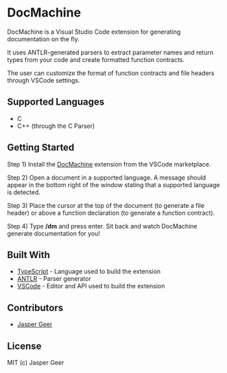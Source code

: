 
# DocMachine

DocMachine is a Visual Studio Code extension for generating documentation on the fly.

It uses ANTLR-generated parsers to extract parameter names and return types from your code and create formatted function contracts.

The user can customize the format of function contracts and file headers through VSCode settings.

## Supported Languages
* C
* C++ (through the C Parser)

## Getting Started

Step 1) Install the [DocMachine](https://marketplace.visualstudio.com/items?itemName=JasperGeer.docmachine) extension from the VSCode marketplace.

Step 2) Open a document in a supported language. A message should appear in the bottom right of the window stating that a supported language is detected.

Step 3) Place the cursor at the top of the document (to generate a file header) or above a function declaration (to generate a function contract).

Step 4) Type **/dm** and press enter. Sit back and watch DocMachine generate documentation for you!

## Built With
*  [TypeScript](https://www.typescriptlang.org) - Language used to build the extension
*  [ANTLR](https://www.antlr.org) - Parser generator
*  [VSCode](https://code.visualstudio.com) - Editor and API used to build the extension

## Contributors
*  [Jasper Geer](https://github.com/jaspergeer)

## License
MIT (c) Jasper Geer
